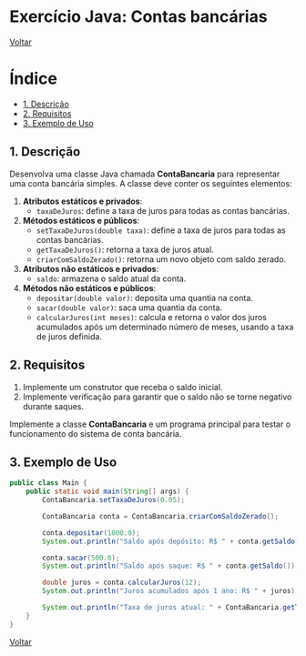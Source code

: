 # Exercício Java: Contas bancárias

[Voltar](../../README.md)

# Índice

<!-- TOC -->

- [1. Descrição](#1-descri%C3%A7%C3%A3o)
- [2. Requisitos](#2-requisitos)
- [3. Exemplo de Uso](#3-exemplo-de-uso)

<!-- /TOC -->

## 1. Descrição

Desenvolva uma classe Java chamada **ContaBancaria** para representar uma conta bancária simples. A classe deve conter os seguintes elementos:

1. **Atributos estáticos e privados**:
   - `taxaDeJuros`: define a taxa de juros para todas as contas bancárias.
2. **Métodos estáticos e públicos**:
   - `setTaxaDeJuros(double taxa)`: define a taxa de juros para todas as contas bancárias.
   - `getTaxaDeJuros()`: retorna a taxa de juros atual.
   - `criarComSaldoZerado()`: retorna um novo objeto com saldo zerado.
3. **Atributos não estáticos e privados**:
   - `saldo`: armazena o saldo atual da conta.
4. **Métodos não estáticos e públicos**:
   - `depositar(double valor)`: deposita uma quantia na conta.
   - `sacar(double valor)`: saca uma quantia da conta.
   - `calcularJuros(int meses)`: calcula e retorna o valor dos juros acumulados após um determinado número de meses, usando a taxa de juros definida.

## 2. Requisitos

1. Implemente um construtor que receba o saldo inicial.
2. Implemente verificação para garantir que o saldo não se torne negativo durante saques.

Implemente a classe **ContaBancaria** e um programa principal para testar o funcionamento do sistema de conta bancária.

## 3. Exemplo de Uso

```java
public class Main {
    public static void main(String[] args) {
        ContaBancaria.setTaxaDeJuros(0.05);

        ContaBancaria conta = ContaBancaria.criarComSaldoZerado();

        conta.depositar(1000.0);
        System.out.println("Saldo após depósito: R$ " + conta.getSaldo());

        conta.sacar(500.0);
        System.out.println("Saldo após saque: R$ " + conta.getSaldo());

        double juros = conta.calcularJuros(12);
        System.out.println("Juros acumulados após 1 ano: R$ " + juros);

        System.out.println("Taxa de juros atual: " + ContaBancaria.getTaxaDeJuros());
    }
}
```

[Voltar](../../README.md)
